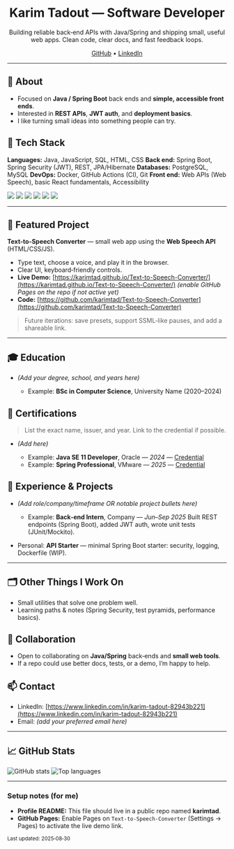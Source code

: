 <!-- Profile README for @karimtad -->

<h1 align="center">Karim Tadout — Software Developer</h1>

<p align="center">
  Building reliable back‑end APIs with Java/Spring and shipping small, useful web apps. Clean code, clear docs, and fast feedback loops.
</p>

<p align="center">
  <a href="https://github.com/karimtad">GitHub</a> •
  <a href="https://www.linkedin.com/in/karim-tadout-82943b221">LinkedIn</a>
</p>

---

## 🧭 About

* Focused on **Java / Spring Boot** back ends and **simple, accessible front ends**.
* Interested in **REST APIs**, **JWT auth**, and **deployment basics**.
* I like turning small ideas into something people can try.

## 🧰 Tech Stack

**Languages:** Java, JavaScript, SQL, HTML, CSS
**Back end:** Spring Boot, Spring Security (JWT), REST, JPA/Hibernate
**Databases:** PostgreSQL, MySQL
**DevOps:** Docker, GitHub Actions (CI), Git
**Front end:** Web APIs (Web Speech), basic React fundamentals, Accessibility

<p>
  <img src="https://img.shields.io/badge/Java-000?logo=java" />
  <img src="https://img.shields.io/badge/Spring_Boot-000?logo=springboot" />
  <img src="https://img.shields.io/badge/JavaScript-000?logo=javascript" />
  <img src="https://img.shields.io/badge/PostgreSQL-000?logo=postgresql" />
  <img src="https://img.shields.io/badge/Docker-000?logo=docker" />
  <img src="https://img.shields.io/badge/GitHub_Actions-000?logo=githubactions" />
</p>

---

## 🚀 Featured Project

**Text-to-Speech Converter** — small web app using the **Web Speech API** (HTML/CSS/JS).

* Type text, choose a voice, and play it in the browser.
* Clear UI, keyboard‑friendly controls.
* **Live Demo:** [https://karimtad.github.io/Text-to-Speech-Converter/](https://karimtad.github.io/Text-to-Speech-Converter/) *(enable GitHub Pages on the repo if not active yet)*
* **Code:** [https://github.com/karimtad/Text-to-Speech-Converter](https://github.com/karimtad/Text-to-Speech-Converter)

> Future iterations: save presets, support SSML‑like pauses, and add a shareable link.

---

## 🎓 Education

* *(Add your degree, school, and years here)*

  * Example: **BSc in Computer Science**, University Name (2020–2024)

## 🏅 Certifications

> List the exact name, issuer, and year. Link to the credential if possible.

* *(Add here)*

  * Example: **Java SE 11 Developer**, Oracle — *2024* — [Credential](#)
  * Example: **Spring Professional**, VMware — *2025* — [Credential](#)

## 💼 Experience & Projects

* *(Add role/company/timeframe OR notable project bullets here)*

  * Example: **Back‑end Intern**, Company — *Jun–Sep 2025*
    Built REST endpoints (Spring Boot), added JWT auth, wrote unit tests (JUnit/Mockito).
* Personal: **API Starter** — minimal Spring Boot starter: security, logging, Dockerfile (WIP).

---

## 🗂️ Other Things I Work On

* Small utilities that solve one problem well.
* Learning paths & notes (Spring Security, test pyramids, performance basics).

## 🤝 Collaboration

* Open to collaborating on **Java/Spring** back‑ends and **small web tools**.
* If a repo could use better docs, tests, or a demo, I’m happy to help.

## 📫 Contact

* LinkedIn: [https://www.linkedin.com/in/karim-tadout-82943b221](https://www.linkedin.com/in/karim-tadout-82943b221)
* Email: *(add your preferred email here)*

---

## 📈 GitHub Stats

<p>
  <img src="https://github-readme-stats.vercel.app/api?username=karimtad&show_icons=true" alt="GitHub stats" />
  <img src="https://github-readme-stats.vercel.app/api/top-langs/?username=karimtad&layout=compact" alt="Top languages" />
</p>

---

### Setup notes (for me)

* **Profile README:** This file should live in a public repo named **karimtad**.
* **GitHub Pages:** Enable Pages on `Text-to-Speech-Converter` (Settings → Pages) to activate the live demo link.

<sub>Last updated: 2025‑08‑30</sub>

